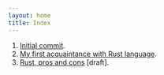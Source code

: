 ```yaml
---
layout: home
title: Index
---
```


1. [Initial commit](posts/initial-commit.md).
1. [My first acquaintance with Rust language](posts/rust/rust-acquaintance.md).
1. [Rust, pros and cons](posts/rust/rust-pros-and-cons.md) [draft].
